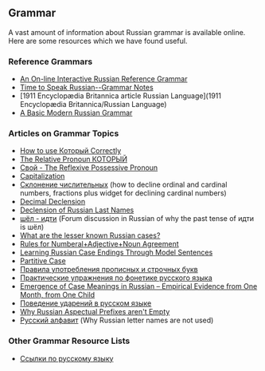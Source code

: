 ## Grammar

A vast amount of information about Russian grammar is available online. Here are some
resources which we have found useful.

### Reference Grammars
* [An On-line Interactive Russian Reference Grammar](https://www.alphadictionary.com/rusgrammar/)
* [Time to Speak Russian--Grammar Notes](http://speak-russian.cie.ru/time_new/eng/grammar/)
* [1911 Encyclopædia Britannica article Russian Language](1911 Encyclopædia Britannica/Russian Language)
* [A Basic Modern Russian Grammar](https://archive.org/details/EugeniaNekrasovaABasicModernRussianGrammar)

### Articles on Grammar Topics
* [How to use Который Correctly](https://www.readyrussian.org/Handouts/Grammar%2016--%D0%9A%D0%BE%D1%82%D0%BE%D1%80%D1%8B%D0%B9.html)
* [The Relative Pronoun КОТОРЫЙ](https://www.alphadictionary.com/rusgrammar/kotoryj.html)
* [Свой - The Reflexive Possessive Pronoun](http://explorerussian.com/svoj-reflexive-possessive-pronoun/)
* [Capitalization](http://russianlearn.com/grammar/category/capitalization)
* [Склонение числительных](https://numeralonline.ru/) (how to decline ordinal and cardinal numbers, fractions plus widget for declining cardinal numbers)
* [Decimal Declension](https://russian.stackexchange.com/questions/1559/decimal-declension-ii)
* [Declension of Russian Last Names](https://blogs.transparent.com/russian/declension-of-russian-last-names/)
* [шёл - идти](https://ru-etymology.livejournal.com/1046100.html) (Forum discussion in Russian of why the past tense of идти is шёл)
* [What are the lesser known Russian cases?](https://russian.stackexchange.com/questions/404/what-are-the-lesser-known-russian-cases)
* [Rules for Numberal+Adjective+Noun Agreement](https://russian.stackexchange.com/questions/14915/can-anyone-clear-up-some-discrepancies-between-rules-for-numeraladjectivenoun)
* [Learning Russian Case Endings Through Model Sentences](https://scholarsarchive.byu.edu/etd/1171/)
* [Partitive Case](http://russian.cornell.edu/grammar/html/le71_78_a.htm)
* [Правила употребления прописных и строчных букв](http://orthographia.ru/orfografia.php?sid=81)
* [Практические упражнения по фонетике русского языка](https://is.muni.cz/do/ped/kat/KRus/fonetika/index.html)
* [Emergence of Case Meanings in Russian – Empirical Evidence from One Month, from One Child](https://www.degruyter.com/downloadpdf/j/adverba.2009.1.issue-1/v10196-011-0005-2/v10196-011-0005-2.pdf)
* [Поведение ударений в русском языке](http://refpin.ru/ref_merqasjgeyfs.html)
* [Why Russian Aspectual Prefixes aren't Empty](http://emptyprefixes.uit.no/pri_rus.htm)
* [Русский алфавит](https://wikitranslate.org/wiki/Russian_alphabet/Russian) (Why Russian letter names are not used)

### Other Grammar Resource Lists
* [Ссылки по русскому языку](http://morpher.ru/Russian/Links.aspx)

